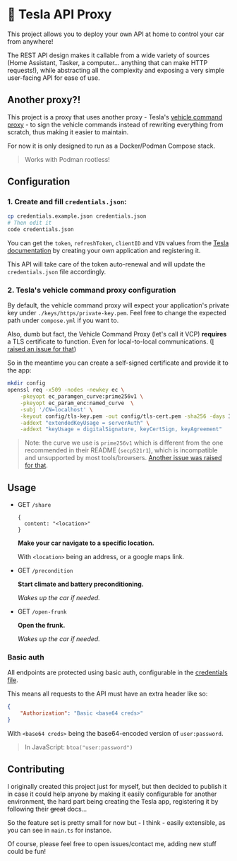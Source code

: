 # 🚗 Tesla API Proxy

This project allows you to deploy your own API at home to control your car from anywhere!

The REST API design makes it callable from a wide variety of sources (Home Assistant, Tasker, a computer... anything that can make HTTP requests!), while abstracting all the complexity and exposing a very simple user-facing API for ease of use.

## Another proxy?!

This project is a proxy that uses another proxy - Tesla's [vehicle command proxy](https://github.com/teslamotors/vehicle-command) - to sign the vehicle commands instead of rewriting everything from scratch, thus making it easier to maintain.

For now it is only designed to run as a Docker/Podman Compose stack.
> Works with Podman rootless!

## Configuration

### 1. Create and fill `credentials.json`:

```bash
cp credentials.example.json credentials.json
# Then edit it
code credentials.json
```

You can get the `token`, `refreshToken`, `clientID` and `VIN` values from the [Tesla documentation](https://developer.tesla.com/docs/fleet-api/authentication/overview) by creating your own application and registering it.

This API will take care of the token auto-renewal and will update the `credentials.json` file accordingly.

### 2. Tesla's vehicle command proxy configuration

By default, the vehicle command proxy will expect your application's private key
under `./keys/https/private-key.pem`. Feel free to change the expected path under `compose.yml` if you want to.

Also, dumb but fact, the Vehicle Command Proxy (let's call it VCP) **requires** a TLS
certificate to function. Even for local-to-local communications. ([I raised an issue for that](https://github.com/teslamotors/vehicle-command/issues/396))

So in the meantime you can create a self-signed certificate and provide it to the app:
```bash
mkdir config
openssl req -x509 -nodes -newkey ec \
    -pkeyopt ec_paramgen_curve:prime256v1 \
    -pkeyopt ec_param_enc:named_curve  \
    -subj '/CN=localhost' \
    -keyout config/tls-key.pem -out config/tls-cert.pem -sha256 -days 3650 \
    -addext "extendedKeyUsage = serverAuth" \
    -addext "keyUsage = digitalSignature, keyCertSign, keyAgreement"
```

> Note: the curve we use is `prime256v1` which is different from the one recommended in their README (`secp521r1`), which is incompatible and unsupported by most tools/browsers. [Another issue was raised for that](https://github.com/teslamotors/vehicle-command/issues/398).

## Usage

- GET `/share`
  ```
  {
    content: "<location>"
  }
  ```
  **Make your car navigate to a specific location.**
  
  With `<location>` being an address, or a google maps link.

- GET `/precondition`

  **Start climate and battery preconditioning.**
  
  *Wakes up the car if needed.*

- GET `/open-frunk`

  **Open the frunk.**
  
  *Wakes up the car if needed.*

### Basic auth

All endpoints are protected using basic auth, configurable in the [credentials file](#configuration).

This means all requests to the API must have an extra header like so:
```json
{
    "Authorization": "Basic <base64 creds>"
}
```
With `<base64 creds>` being the base64-encoded version of `user:password`.

> In JavaScript: `btoa("user:password")`

## Contributing

I originally created this project just for myself, but then decided to publish it in case it could help anyone by making it easily configurable for another environment, the hard part being creating the Tesla app, registering it by following their ~~great~~ docs...

So the feature set is pretty small for now but - I think - easily extensible, as you can see in `main.ts` for instance.

Of course, please feel free to open issues/contact me, adding new stuff could be fun!